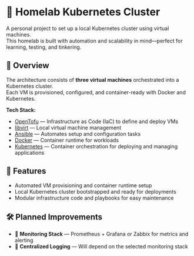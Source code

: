 # 🏡 Homelab Kubernetes Cluster

A personal project to set up a local Kubernetes cluster using virtual machines.  
This homelab is built with automation and scalability in mind—perfect for learning, testing, and tinkering.

## 🚀 Overview

The architecture consists of **three virtual machines** orchestrated into a Kubernetes cluster.  
Each VM is provisioned, configured, and container-ready with Docker and Kubernetes.

**Tech Stack:**

- [OpenTofu](https://opentofu.org/) — Infrastructure as Code (IaC) to define and deploy VMs  
- [libvirt](https://registry.terraform.io/providers/dmacvicar/libvirt/latest/docs) — Local virtual machine management  
- [Ansible](https://docs.ansible.com/ansible/latest/index.html) — Automates setup and configuration tasks  
- [Docker](https://www.docker.com/) — Container runtime for workloads  
- [Kubernetes](https://kubernetes.io/) — Container orchestration for deploying and managing applications  

## 📌 Features

- Automated VM provisioning and container runtime setup  
- Local Kubernetes cluster bootstrapped and ready for deployments  
- Modular infrastructure code and playbooks for easy maintenance  

## 🛠️ Planned Improvements

- 🔴 **Monitoring Stack** — Prometheus + Grafana or Zabbix for metrics and alerting  
- 🔴 **Centralized Logging** — Will depend on the selected monitoring stack  
